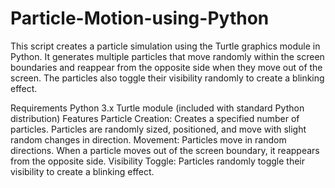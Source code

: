# Particle-Motion-using-Python
This script creates a particle simulation using the Turtle graphics module in Python. It generates multiple particles that move randomly within the screen boundaries and reappear from the opposite side when they move out of the screen. The particles also toggle their visibility randomly to create a blinking effect.

Requirements
Python 3.x
Turtle module (included with standard Python distribution)
Features
Particle Creation:
Creates a specified number of particles.
Particles are randomly sized, positioned, and move with slight random changes in direction.
Movement:
Particles move in random directions.
When a particle moves out of the screen boundary, it reappears from the opposite side.
Visibility Toggle:
Particles randomly toggle their visibility to create a blinking effect.
